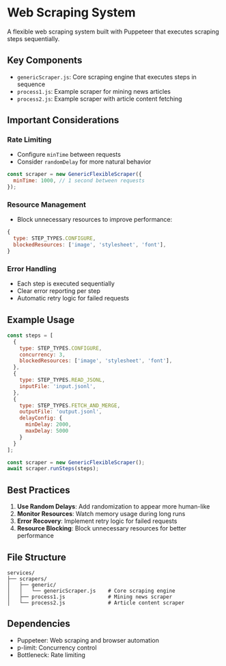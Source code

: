 # Web Scraping System

A flexible web scraping system built with Puppeteer that executes scraping steps sequentially.

## Key Components

- `genericScraper.js`: Core scraping engine that executes steps in sequence
- `process1.js`: Example scraper for mining news articles
- `process2.js`: Example scraper with article content fetching

## Important Considerations

### Rate Limiting
- Configure `minTime` between requests
- Consider `randomDelay` for more natural behavior

```javascript
const scraper = new GenericFlexibleScraper({
  minTime: 1000, // 1 second between requests
});
```

### Resource Management
- Block unnecessary resources to improve performance:
```javascript
{
  type: STEP_TYPES.CONFIGURE,
  blockedResources: ['image', 'stylesheet', 'font'],
}
```

### Error Handling
- Each step is executed sequentially
- Clear error reporting per step
- Automatic retry logic for failed requests

## Example Usage

```javascript
const steps = [
  {
    type: STEP_TYPES.CONFIGURE,
    concurrency: 3,
    blockedResources: ['image', 'stylesheet', 'font'],
  },
  {
    type: STEP_TYPES.READ_JSONL,
    inputFile: 'input.jsonl',
  },
  {
    type: STEP_TYPES.FETCH_AND_MERGE,
    outputFile: 'output.jsonl',
    delayConfig: {
      minDelay: 2000,
      maxDelay: 5000
    }
  }
];

const scraper = new GenericFlexibleScraper();
await scraper.runSteps(steps);
```

## Best Practices

1. **Use Random Delays**: Add randomization to appear more human-like
2. **Monitor Resources**: Watch memory usage during long runs
3. **Error Recovery**: Implement retry logic for failed requests
4. **Resource Blocking**: Block unnecessary resources for better performance

## File Structure

```
services/
├── scrapers/
│   ├── generic/
│   │   └── genericScraper.js    # Core scraping engine
│   ├── process1.js              # Mining news scraper
│   └── process2.js              # Article content scraper
```

## Dependencies

- Puppeteer: Web scraping and browser automation
- p-limit: Concurrency control
- Bottleneck: Rate limiting